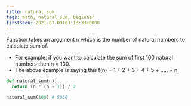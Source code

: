 ```yaml
---
title: natural_sum
tags: math, natural_sum, beginner
firstSeen: 2021-07-09T03:13:33+0000
---
```


Function takes an argument n which is the number of natural numbers to calculate sum of.

- For example: if you want to calculate the sum of first 100 natural numbers then n = 100.
- The above example is saying this f(n) = 1 + 2 + 3 + 4 + 5 + ..... + n.

```py
def natural_sum(n):
  return (n * (n + 1)) / 2

```

```py
natural_sum(100) # 5050
```
